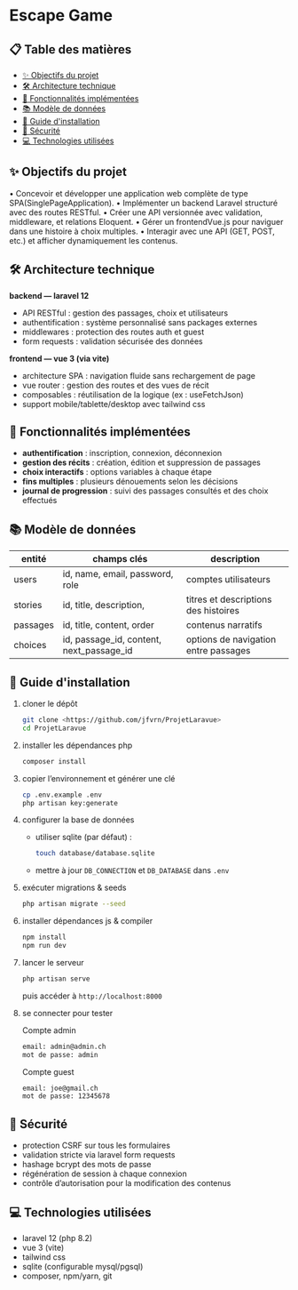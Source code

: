 # Escape Game
## 📋 Table des matières

* [✨ Objectifs du projet](#-objectifs-du-projet)
* [🛠️ Architecture technique](#️-architecture-technique)
* [🌟 Fonctionnalités implémentées](#-fonctionnalités-implémentées)
* [📚 Modèle de données](#-modèle-de-données)
* [🚀 Guide d'installation](#-guide-dinstallation)
* [🔐 Sécurité](#-sécurité)
* [💻 Technologies utilisées](#-technologies-utilisées)

## ✨ Objectifs du projet

 • Concevoir et développer une application web complète de type SPA(SinglePageApplication).
 • Implémenter un backend Laravel structuré avec des routes RESTful.
 • Créer une API versionnée avec validation, middleware, et relations Eloquent.
 • Gérer un frontendVue.js pour naviguer dans une histoire à choix multiples.
 • Interagir avec une API (GET, POST, etc.) et afficher dynamiquement les contenus.

## 🛠️ Architecture technique

**backend — laravel 12**

* API RESTful : gestion des passages, choix et utilisateurs
* authentification : système personnalisé sans packages externes
* middlewares : protection des routes auth et guest
* form requests : validation sécurisée des données

**frontend — vue 3 (via vite)**

* architecture SPA : navigation fluide sans rechargement de page
* vue router : gestion des routes et des vues de récit
* composables : réutilisation de la logique (ex : useFetchJson)
* support mobile/tablette/desktop avec tailwind css

## 🌟 Fonctionnalités implémentées

* **authentification** : inscription, connexion, déconnexion
* **gestion des récits** : création, édition et suppression de passages
* **choix interactifs** : options variables à chaque étape
* **fins multiples** : plusieurs dénouements selon les décisions
* **journal de progression** : suivi des passages consultés et des choix effectués

## 📚 Modèle de données

| entité         | champs clés                                 | description                                 |
| -------------- | ------------------------------------------- | ------------------------------------------- |
| users          | id, name, email, password, role             | comptes utilisateurs                        |
| stories        | id, title, description,                     | titres et descriptions des histoires        |
| passages       | id, title, content, order                   | contenus narratifs                          |
| choices        | id, passage\_id, content, next\_passage\_id   | options de navigation entre passages        |

## 🚀 Guide d'installation

1. cloner le dépôt

   ```bash
   git clone <https://github.com/jfvrn/ProjetLaravue>
   cd ProjetLaravue
   ```
2. installer les dépendances php

   ```bash
   composer install
   ```
3. copier l’environnement et générer une clé

   ```bash
   cp .env.example .env
   php artisan key:generate
   ```
4. configurer la base de données

   * utiliser sqlite (par défaut) :

     ```bash
     touch database/database.sqlite
     ```
   * mettre à jour `DB_CONNECTION` et `DB_DATABASE` dans `.env`
5. exécuter migrations & seeds

   ```bash
   php artisan migrate --seed
   ```
6. installer dépendances js & compiler

   ```bash
   npm install
   npm run dev
   ```
7. lancer le serveur

   ```bash
   php artisan serve
   ```

   puis accéder à `http://localhost:8000`

8. se connecter pour tester

   Compte admin
   ```bash
   email: admin@admin.ch
   mot de passe: admin
   ```

   Compte guest
   ```bash
   email: joe@gmail.ch
   mot de passe: 12345678
   ```

## 🔐 Sécurité

* protection CSRF sur tous les formulaires
* validation stricte via laravel form requests
* hashage bcrypt des mots de passe
* régénération de session à chaque connexion
* contrôle d’autorisation pour la modification des contenus

## 💻 Technologies utilisées

* laravel 12 (php 8.2)
* vue 3 (vite)
* tailwind css
* sqlite (configurable mysql/pgsql)
* composer, npm/yarn, git
